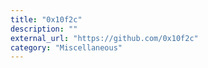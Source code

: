 ```yaml
---
title: "0x10f2c"
description: ""
external_url: "https://github.com/0x10f2c"
category: "Miscellaneous"
---
```

